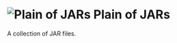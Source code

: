 ![Plain of JARs](http://p.yusukekamiyamane.com/icons/search/fugue/icons-24/jar.png) Plain of JARs
=================

A collection of JAR files.